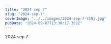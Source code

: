 ```yaml
---
title: "2024 sep 7"
slug: "2024-sep-7"
coverImage: "../../images/2024-sep-7-Y5Nj.jpg"
pubDate: "2024-09-07T13:38:17.302Z"
---
```


2024 sep 7
